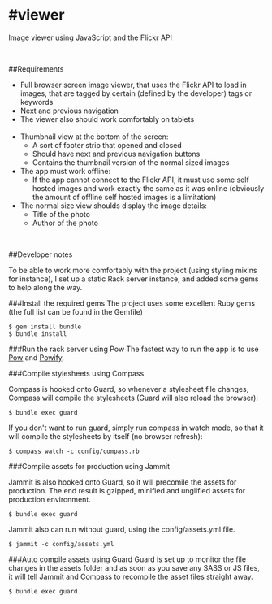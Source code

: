 #viewer
===

Image viewer using JavaScript and the Flickr API

<br>

##Requirements
- Full browser screen image viewer, that uses the Flickr API to load in images, that are tagged by certain (defined by the developer) tags or keywords
- Next and previous navigation
- The viewer also should work comfortably on tablets
<br><br>
- Thumbnail view at the bottom of the screen:
  - A sort of footer strip that opened and closed
  - Should have next and previous navigation buttons
  - Contains the thumbnail version of the normal sized images
- The app must work offline:
  - If the app cannot connect to the Flickr API, it must use some self hosted images and work exactly the same as it was online (obviously the amount of offline self hosted images is a limitation)
- The normal size view shoulds display the image details:
  - Title of the photo
  - Author of the photo

<br>
  
##Developer notes

To be able to work more comfortably with the project (using styling mixins for instance), I set up a static Rack server instance, and added some gems to help along the way.

###Install the required gems
The project uses some excellent Ruby gems (the full list can be found in the Gemfile)

	$ gem install bundle
	$ bundle install

###Run the rack server using Pow
The fastest way to run the app is to use [Pow](http://pow.cx/) and [Powify](https://github.com/sethvargo/powify).

###Compile stylesheets using Compass

Compass is hooked onto Guard, so whenever a stylesheet file changes, Compass will compile the stylesheets (Guard will also reload the browser):
	
	$ bundle exec guard

If you don't want to run guard, simply run compass in watch mode, so that it will compile the stylesheets by itself (no browser refresh):

	$ compass watch -c config/compass.rb 


###Compile assets for production using Jammit

Jammit is also hooked onto Guard, so it will precomile the assets for production. The end result is gzipped, minified and unglified assets for production environment.

	$ bundle exec guard

Jammit also can run without guard, using the config/assets.yml file.

	$ jammit -c config/assets.yml
	
###Auto compile assets using Guard
Guard is set up to monitor the file changes in the assets folder and as soon as you save any SASS or JS files, it will tell Jammit and Compass to recompile the asset files straight away.

	$ bundle exec guard
	